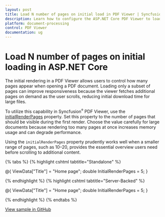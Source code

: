 ```yaml
---
layout: post
title: Load N number of pages on initial load in PDF Viewer | Syncfusion
description: Learn how to configure the ASP.NET Core PDF Viewer to load a defined number of pages during the initial render by using the initialRenderPages property.
platform: document-processing
control: PDF Viewer
documentation: ug
---
```


# Load N number of pages on initial loading in ASP.NET Core

The initial rendering in a PDF Viewer allows users to control how many pages appear when opening a PDF document. Loading only a subset of pages can improve responsiveness because the viewer fetches additional pages on demand as the user scrolls, reducing initial download time for large files.

To utilize this capability in Syncfusion<sup style="font-size:70%">&reg;</sup> PDF Viewer, use the [initialRenderPages](https://help.syncfusion.com/cr/aspnetcore-js2/syncfusion.ej2.pdfviewer.pdfviewer.html?_ga=2.144520115.723518961.1687236178-1796867613.1686804317#:~:text=value%20is%20null-,InitialRenderPages,-Initially%20renders%20the) property. Set this property to the number of pages that should be visible during the first render. Choose the value carefully for large documents because rendering too many pages at once increases memory usage and can degrade performance.

Using the `initialRenderPages` property prudently works well when a smaller range of pages, such as 10–20, provides the essential overview users need before scrolling to additional content.

{% tabs %}
{% highlight cshtml tabtitle="Standalone" %}

@{
    ViewData["Title"] = "Home page";
    double InitialRenderPages = 5;
}

<div class="text-center">
    <ejs-pdfviewer
        id="pdfviewer"
        style="height:600px"
        initialRenderPages="@InitialRenderPages"
        documentPath="https://cdn.syncfusion.com/content/pdf/pdf-succinctly.pdf">
    </ejs-pdfviewer>
</div>

{% endhighlight %}
{% highlight cshtml tabtitle="Server-Backed" %}

@{
    ViewData["Title"] = "Home page";
    double InitialRenderPages = 5;
}

<div class="text-center">
    <ejs-pdfviewer
        id="pdfviewer"
        style="height:600px"
        serviceUrl="/Index"
        initialRenderPages="@InitialRenderPages"
        documentPath="https://cdn.syncfusion.com/content/pdf/pdf-succinctly.pdf">
    </ejs-pdfviewer>
</div>
{% endhighlight %}
{% endtabs %}

[View sample in GitHub](https://github.com/SyncfusionExamples/asp-core-pdf-viewer-examples/tree/master/How%20to/Load%20N%20no%20of%20pages)
